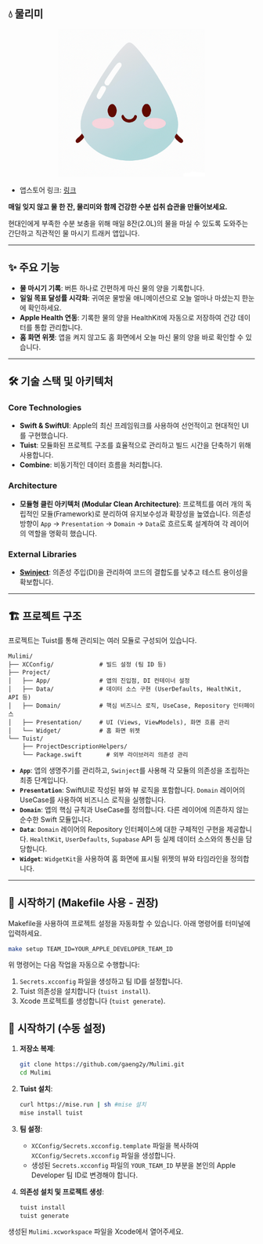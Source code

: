 ## 💧 물리미

<p align="center">
<img src="https://github.com/gaeng2y/Mulimi/blob/main/Images/app%20icon.png?raw=true" width="300" height="300">
</p>

- 앱스토어 링크: [링크](https://apps.apple.com/us/app/%EB%AC%BC%EB%A6%AC%EB%AF%B8/id6451200968)

**매일 잊지 않고 물 한 잔, 물리미와 함께 건강한 수분 섭취 습관을 만들어보세요.**

현대인에게 부족한 수분 보충을 위해 매일 8잔(2.0L)의 물을 마실 수 있도록 도와주는 간단하고 직관적인 물 마시기 트래커 앱입니다.

---

## ✨ 주요 기능

- **물 마시기 기록**: 버튼 하나로 간편하게 마신 물의 양을 기록합니다.
- **일일 목표 달성률 시각화**: 귀여운 물방울 애니메이션으로 오늘 얼마나 마셨는지 한눈에 확인하세요.
- **Apple Health 연동**: 기록한 물의 양을 HealthKit에 자동으로 저장하여 건강 데이터를 통합 관리합니다.
- **홈 화면 위젯**: 앱을 켜지 않고도 홈 화면에서 오늘 마신 물의 양을 바로 확인할 수 있습니다.

---

## 🛠️ 기술 스택 및 아키텍처

### Core Technologies
- **Swift & SwiftUI**: Apple의 최신 프레임워크를 사용하여 선언적이고 현대적인 UI를 구현했습니다.
- **Tuist**: 모듈화된 프로젝트 구조를 효율적으로 관리하고 빌드 시간을 단축하기 위해 사용합니다.
- **Combine**: 비동기적인 데이터 흐름을 처리합니다.

### Architecture
- **모듈형 클린 아키텍처 (Modular Clean Architecture)**: 프로젝트를 여러 개의 독립적인 모듈(Framework)로 분리하여 유지보수성과 확장성을 높였습니다. 의존성 방향이 `App` -> `Presentation` -> `Domain` -> `Data`로 흐르도록 설계하여 각 레이어의 역할을 명확히 했습니다.

### External Libraries
- **[Swinject](https://github.com/Swinject/Swinject)**: 의존성 주입(DI)을 관리하여 코드의 결합도를 낮추고 테스트 용이성을 확보합니다.
---

## 🏗️ 프로젝트 구조

프로젝트는 Tuist를 통해 관리되는 여러 모듈로 구성되어 있습니다.

```
Mulimi/
├── XCConfig/             # 빌드 설정 (팀 ID 등)
├── Project/
│   ├── App/              # 앱의 진입점, DI 컨테이너 설정
│   ├── Data/             # 데이터 소스 구현 (UserDefaults, HealthKit, API 등)
│   ├── Domain/           # 핵심 비즈니스 로직, UseCase, Repository 인터페이스
│   ├── Presentation/     # UI (Views, ViewModels), 화면 흐름 관리
│   └── Widget/           # 홈 화면 위젯
└── Tuist/
    ├── ProjectDescriptionHelpers/
    └── Package.swift       # 외부 라이브러리 의존성 관리
```

- **`App`**: 앱의 생명주기를 관리하고, `Swinject`를 사용해 각 모듈의 의존성을 조립하는 최종 단계입니다.
- **`Presentation`**: SwiftUI로 작성된 뷰와 뷰 로직을 포함합니다. `Domain` 레이어의 UseCase를 사용하여 비즈니스 로직을 실행합니다.
- **`Domain`**: 앱의 핵심 규칙과 UseCase를 정의합니다. 다른 레이어에 의존하지 않는 순수한 Swift 모듈입니다.
- **`Data`**: `Domain` 레이어의 Repository 인터페이스에 대한 구체적인 구현을 제공합니다. `HealthKit`, `UserDefaults`, `Supabase` API 등 실제 데이터 소스와의 통신을 담당합니다.
- **`Widget`**: `WidgetKit`을 사용하여 홈 화면에 표시될 위젯의 뷰와 타임라인을 정의합니다.

---

## 🚀 시작하기 (Makefile 사용 - 권장)

Makefile을 사용하여 프로젝트 설정을 자동화할 수 있습니다. 아래 명령어를 터미널에 입력하세요.

```bash
make setup TEAM_ID=YOUR_APPLE_DEVELOPER_TEAM_ID
```

위 명령어는 다음 작업을 자동으로 수행합니다:
1.  `Secrets.xcconfig` 파일을 생성하고 팀 ID를 설정합니다.
2.  Tuist 의존성을 설치합니다 (`tuist install`).
3.  Xcode 프로젝트를 생성합니다 (`tuist generate`).


## 🚀 시작하기 (수동 설정)

1. **저장소 복제**:
   ```bash
   git clone https://github.com/gaeng2y/Mulimi.git
   cd Mulimi
   ```

2. **Tuist 설치**:
   ```bash
   curl https://mise.run | sh #mise 설치
   mise install tuist
   ```

3. **팀 설정**:
   - `XCConfig/Secrets.xcconfig.template` 파일을 복사하여 `XCConfig/Secrets.xcconfig` 파일을 생성합니다.
   - 생성된 `Secrets.xcconfig` 파일의 `YOUR_TEAM_ID` 부분을 본인의 Apple Developer 팀 ID로 변경해야 합니다.

4. **의존성 설치 및 프로젝트 생성**:
   ```bash
   tuist install
   tuist generate
   ```

생성된 `Mulimi.xcworkspace` 파일을 Xcode에서 열어주세요.
